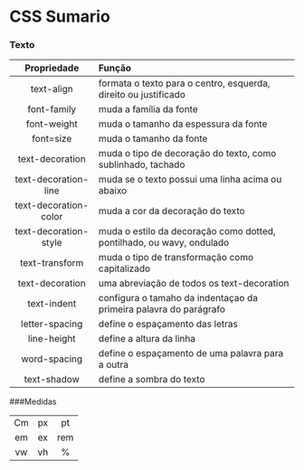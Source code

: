 # CSS Sumario

### Texto

|Propriedade|Função|
| :--:|:--|
|text-align|formata o texto para o centro, esquerda, direito ou justificado|
|font-family|muda a família da fonte|
|font-weight|muda o tamanho da espessura da fonte|
|font=size|muda o tamanho da fonte|
|text-decoration|muda o tipo de decoração do texto, como sublinhado, tachado|
|text-decoration-line|muda se o texto possui uma linha acima ou abaixo|
|text-decoration-color|muda a cor da decoração do texto|
|text-decoration-style|muda o estilo da decoração como dotted, pontilhado, ou wavy, ondulado|
|text-transform|muda o tipo de transformação como capitalizado|
|text-decoration|uma abreviação de todos os text-decoration|
|text-indent|configura o tamaho da indentaçao da primeira palavra do parágrafo|
|letter-spacing|define o espaçamento das letras|
|line-height|define a altura da linha|
|word-spacing|define o espaçamento de uma palavra para a outra|
|text-shadow|define a sombra do texto|

###Medidas

|||| 
|:--:|:--:|:--:|
|Cm|px|pt|
|em|ex|rem|
|vw|vh|%

